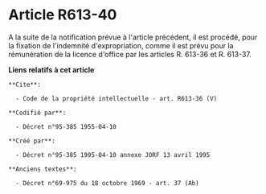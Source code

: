 # Article R613-40

A la suite de la notification prévue à l'article précédent, il est procédé, pour la fixation de l'indemnité d'expropriation,
comme il est prévu pour la rémunération de la licence d'office par les articles R. 613-36 et R. 613-37.

**Liens relatifs à cet article**

	**Cite**:

	  - Code de la propriété intellectuelle - art. R613-36 (V)

	**Codifié par**:

	  - Décret n°95-385 1955-04-10

	**Créé par**:

	  - Décret n°95-385 1995-04-10 annexe JORF 13 avril 1995

	**Anciens textes**:

	  - Décret n°69-975 du 18 octobre 1969 - art. 37 (Ab)

